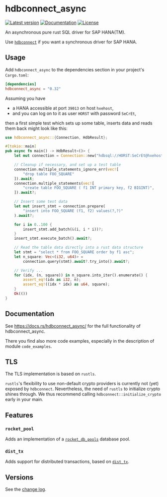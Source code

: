 # hdbconnect_async

[![Latest version](https://img.shields.io/crates/v/hdbconnect_async.svg)](https://crates.io/crates/hdbconnect_async)
[![Documentation](https://docs.rs/hdbconnect_async/badge.svg)](https://docs.rs/hdbconnect_async)
[![License](https://img.shields.io/crates/l/hdbconnect_async.svg)](https://github.com/emabee/hdbconnect_async)

An asynchronous pure rust SQL driver for SAP HANA(TM).

Use [`hdbconnect`](https://crates.io/crates/hdbconnect)
if you want a synchronous driver for SAP HANA.

## Usage

Add `hdbconnect_async` to the dependencies section in your project's `Cargo.toml`:

```toml
[dependencies]
hdbconnect_async = "0.32"
```

Assuming you have

- a HANA accessible at port `39013` on host `hxehost`,
- and you can log on to it as user `HORST` with password `SeCrEt`,

then a first simple test which sets up some table, inserts data and reads them back
might look like this:

```rust
use hdbconnect_async::{Connection, HdbResult};

#[tokio::main]
pub async fn main() -> HdbResult<()> {
    let mut connection = Connection::new("hdbsql://HORST:SeCrEt@hxehost:39013").await?;

    // Cleanup if necessary, and set up a test table
    connection.multiple_statements_ignore_err(vec![
        "drop table FOO_SQUARE"
    ]).await;
    connection.multiple_statements(vec![
        "create table FOO_SQUARE ( f1 INT primary key, f2 BIGINT)",
    ]).await?;

    // Insert some test data
    let mut insert_stmt = connection.prepare(
        "insert into FOO_SQUARE (f1, f2) values(?,?)"
    ).await?;

    for i in 0..100 {
        insert_stmt.add_batch(&(i, i * i))?;
    }
    insert_stmt.execute_batch().await?;

    // Read the table data directly into a rust data structure
    let stmt = "select * from FOO_SQUARE order by f1 asc";
    let n_square: Vec<(i32, u64)> =
        connection.query(stmt).await?.try_into().await?;

    // Verify ...
    for (idx, (n, square)) in n_square.into_iter().enumerate() {
        assert_eq!(idx as i32, n);
        assert_eq!((idx * idx) as u64, square);
    }
    Ok(())
}
```

## Documentation

See <https://docs.rs/hdbconnect_async/> for the full functionality of hdbconnect_async.

There you find also more code examples, especially in the description of module `code_examples`.

## TLS

The TLS implementation is based on `rustls`.

`rustls`'s flexibility to use non-default crypto providers is currently not (yet) exposed by `hdbconnect`.
Nevertheless, the need of `rustls` to initialize crypto shines through.
We thus recommend calling `hdbconnect::initialize_crypto` early in your main.

## Features

### `rocket_pool`

Adds an implementation of a [`rocket_db_pools`](https://crates.io/crates/rocket_db_pools) database pool.

### `dist_tx`

Adds support for distributed transactions, based on [`dist_tx`](https://crates.io/crates/dist_tx).

## Versions

See the [change log](https://github.com/emabee/rust-hdbconnect/blob/master/CHANGELOG.md).
